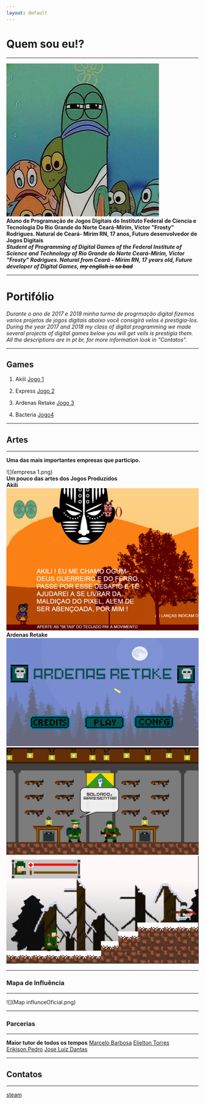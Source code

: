 ```yaml
---
layout: default
---  
```


# **Quem sou eu!?**  
* * *
![](peixe-serio-bob-esponja.jpg)      
**Aluno de Programação de Jogos Digitais do Instituto Federal de Ciencia e Tecnologia Do Rio Grande do Norte Ceará-Mirim, Victor "Frosty" Rodrigues. Natural de Ceará- Mirim RN, 17 anos, Futuro desenvolvedor de Jogos Digitais**      
***Student of Programming of Digital Games of the Federal Institute of Science and Technology of Rio Grande do Norte Ceará-Mirim, Victor "Frosty" Rodrigues. Natural from Ceará - Mirim RN, 17 years old, Future developer of Digital Games, ~~my english is so bad~~***   
* * * 
# Portifólio 
  _Durante o ano de 2017 e 2018 minha turma de progrmação digital fizemos varios projetos de jogos digitais abaixo você consigirá velos é prestigia-los.   
During the year 2017 and 2018 my class of digital programming we made several projects of digital games below you will get veils is prestigia them. 
All the descriptions are in pt br, for more information look in "Contatos"._
* * *  
## Games  
1. Akili [Jogo 1](https://elielton90.github.io/Akili/)  

2. Express [Jogo 2](https://eriksonnicacio.github.io/New%20project/) 

3. Ardenas Retake [Jogo 3](https://jldifrn.github.io/ArdenasRetake/)    

4. Bacteria [Jogo4](https://eriksonnicacio.github.io/bacteria2/)
* * *  
## Artes  
* * *    

**Uma das mais importantes empresas que participo.**

![](empresa 1.png)    
**Um pouco das artes dos Jogos Produzidos**   
**Akili**
![](Telajogo1.png)    
**Ardenas Retake**   
![](Telajogo2.png)     
![](Telajogo3.png)       
![](Telajogo4.png)


* * *   
### Mapa de Influência   
* * *   
![](Map influnceOficial.png)
* * *   

### Parcerias      
* * * 
**Maior tutor de todos os tempos** [Marcelo Barbosa](http://marcelomesmo.github.io/)
[Elielton Torres](eriksonnicacio.github.io)   
[Erikison Pedro](eriksonnicacio.github.io)
[Jose Luiz Dantas](jldifrn.github.io)
* * *
## Contatos  
* * *   
[steam](http://steamcommunity.com/id/vitorr1232/)    




